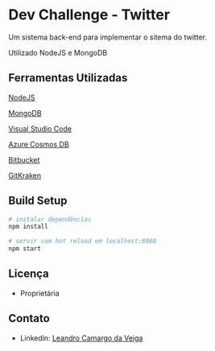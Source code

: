 # Dev Challenge - Twitter

Um sistema back-end para implementar o sitema do twitter.

Utilizado NodeJS e MongoDB

## Ferramentas Utilizadas

[NodeJS](https://nodejs.org/en/)

[MongoDB](https://www.mongodb.com/)

[Visual Studio Code](https://code.visualstudio.com/)

[Azure Cosmos DB](https://marketplace.visualstudio.com/items?itemName=ms-azuretools.vscode-cosmosdb)

[Bitbucket](https://bitbucket.org/)

[GitKraken](https://www.gitkraken.com/)


## Build Setup

``` bash
# instalar dependências
npm install

# servir com hot reload em localhost:8080
npm start
```

## Licença
* Proprietária

## Contato
* Linkedin: [Leandro Camargo da Veiga](https://br.linkedin.com/in/leandro-camargo-da-veiga-7b135810b)
